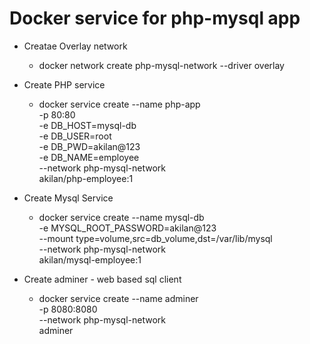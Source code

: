 # Docker service for php-mysql app

* Creatae Overlay network
    * docker network create php-mysql-network --driver overlay 

* Create PHP service
    * docker service create --name php-app \
    -p 80:80 \
    -e DB_HOST=mysql-db \
    -e DB_USER=root \
    -e DB_PWD=akilan@123 \
    -e DB_NAME=employee \
    --network php-mysql-network \
    akilan/php-employee:1


* Create Mysql Service
    * docker service create --name mysql-db \
    -e MYSQL_ROOT_PASSWORD=akilan@123 \
    --mount type=volume,src=db_volume,dst=/var/lib/mysql \
    --network php-mysql-network \
    akilan/mysql-employee:1

* Create adminer - web based sql client
    * docker service create --name adminer \
    -p 8080:8080 \
    --network php-mysql-network \
    adminer